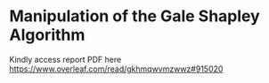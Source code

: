 # Manipulation of the Gale Shapley Algorithm

Kindly access report PDF here
https://www.overleaf.com/read/gkhmqwvmzwwz#915020


